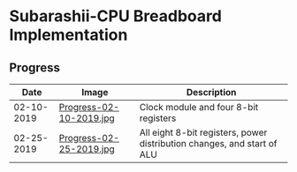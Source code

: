 # Subarashii-CPU Breadboard Implementation


## Progress
| Date       | Image         | Description |
| ---------- | ------------- | ----------- |
| 02-10-2019 | [Progress-02-10-2019.jpg](https://github.com/barrettotte/Subarashii-CPU/blob/master/Implementation-Breadboard/Progress-02-10-2019.jpg) | Clock module and four 8-bit registers |
| 02-25-2019 | [Progress-02-25-2019.jpg](https://github.com/barrettotte/Subarashii-CPU/blob/master/Implementation-Breadboard/Progress-02-25-2019.jpg) | All eight 8-bit registers, power distribution changes, and start of ALU |